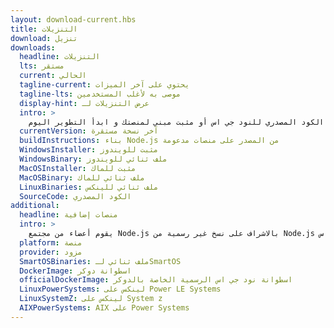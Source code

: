 ```yaml
---
layout: download-current.hbs
title: التنزيلات
download: تنزيل
downloads:
  headline: التنزيلات
  lts: مستقر
  current: الحالي
  tagline-current: يحتوي على آخر الميزات
  tagline-lts: موصى به لأغلب المستخدمين
  display-hint: عرض التنزيلات لـ
  intro: >
    قم بتنزيل الكود المصدري للنود جي اس أو مثبت مبني لمنصتك و ابدأ التطوير اليوم.
  currentVersion: آخر نسخة مستقرة
  buildInstructions: بناء Node.js من المصدر على منصات مدعومة
  WindowsInstaller: مثبت للويندوز
  WindowsBinary: ملف ثنائي للويندوز
  MacOSInstaller: مثبت للماك
  MacOSBinary: ملف ثنائي للماك
  LinuxBinaries: ملف ثنائي للينكس
  SourceCode: الكود المصدري
additional:
  headline: منصات إضافية
  intro: >
    يقوم أعضاء من مجتمع Node.js بالاشراف على نسخ غير رسمية من Node.js لمنصات أخرى. يجب التذكير أن هذه النسخ غير مدعومة من الفريق الأساسي للنود جي اس و قد لا تكون على نفس مستوى التطوير الخاص بالاصدارات الحالية للنود جي اس.
  platform: منصة
  provider: مزود
  SmartOSBinaries: ملف ثنائي لـSmartOS
  DockerImage: اسطوانة دوكر
  officialDockerImage: اسطوانة نود جي اس الرسمية الخاصة بالدوكر
  LinuxPowerSystems: لينكس على Power LE Systems
  LinuxSystemZ: لينكس على System z
  AIXPowerSystems: AIX على Power Systems
---
```

